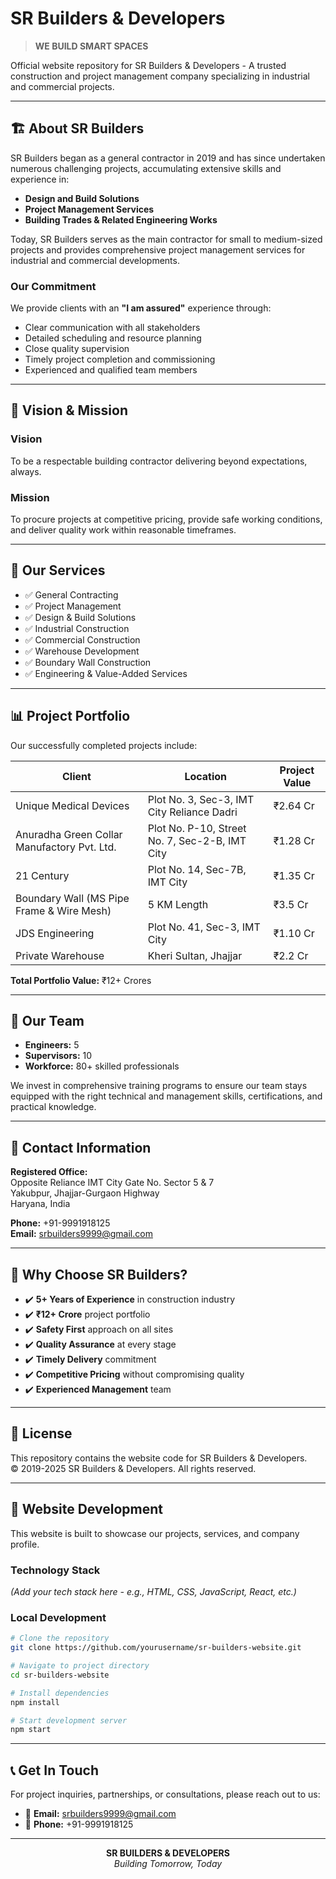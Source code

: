 # SR Builders & Developers

> **WE BUILD SMART SPACES**

Official website repository for SR Builders & Developers - A trusted construction and project management company specializing in industrial and commercial projects.

---

## 🏗️ About SR Builders

SR Builders began as a general contractor in 2019 and has since undertaken numerous challenging projects, accumulating extensive skills and experience in:

- **Design and Build Solutions**
- **Project Management Services**
- **Building Trades & Related Engineering Works**

Today, SR Builders serves as the main contractor for small to medium-sized projects and provides comprehensive project management services for industrial and commercial developments.

### Our Commitment

We provide clients with an **"I am assured"** experience through:

- Clear communication with all stakeholders
- Detailed scheduling and resource planning
- Close quality supervision
- Timely project completion and commissioning
- Experienced and qualified team members

---

## 🎯 Vision & Mission

### Vision
To be a respectable building contractor delivering beyond expectations, always.

### Mission
To procure projects at competitive pricing, provide safe working conditions, and deliver quality work within reasonable timeframes.

---

## 💼 Our Services

- ✅ General Contracting
- ✅ Project Management
- ✅ Design & Build Solutions
- ✅ Industrial Construction
- ✅ Commercial Construction
- ✅ Warehouse Development
- ✅ Boundary Wall Construction
- ✅ Engineering & Value-Added Services

---

## 📊 Project Portfolio

Our successfully completed projects include:

| Client | Location | Project Value |
|--------|----------|---------------|
| Unique Medical Devices | Plot No. 3, Sec-3, IMT City Reliance Dadri | ₹2.64 Cr |
| Anuradha Green Collar Manufactory Pvt. Ltd. | Plot No. P-10, Street No. 7, Sec-2-B, IMT City | ₹1.28 Cr |
| 21 Century | Plot No. 14, Sec-7B, IMT City | ₹1.35 Cr |
| Boundary Wall (MS Pipe Frame & Wire Mesh) | 5 KM Length | ₹3.5 Cr |
| JDS Engineering | Plot No. 41, Sec-3, IMT City | ₹1.10 Cr |
| Private Warehouse | Kheri Sultan, Jhajjar | ₹2.2 Cr |

**Total Portfolio Value:** ₹12+ Crores

---

## 👥 Our Team

- **Engineers:** 5
- **Supervisors:** 10
- **Workforce:** 80+ skilled professionals

We invest in comprehensive training programs to ensure our team stays equipped with the right technical and management skills, certifications, and practical knowledge.

---

## 📍 Contact Information

**Registered Office:**  
Opposite Reliance IMT City Gate No. Sector 5 & 7  
Yakubpur, Jhajjar-Gurgaon Highway  
Haryana, India

**Phone:** +91-9991918125  
**Email:** srbuilders9999@gmail.com

---

## 🌟 Why Choose SR Builders?

- ✔️ **5+ Years of Experience** in construction industry
- ✔️ **₹12+ Crore** project portfolio
- ✔️ **Safety First** approach on all sites
- ✔️ **Quality Assurance** at every stage
- ✔️ **Timely Delivery** commitment
- ✔️ **Competitive Pricing** without compromising quality
- ✔️ **Experienced Management** team

---

## 📄 License

This repository contains the website code for SR Builders & Developers.  
© 2019-2025 SR Builders & Developers. All rights reserved.

---

## 🚀 Website Development

This website is built to showcase our projects, services, and company profile.

### Technology Stack
*(Add your tech stack here - e.g., HTML, CSS, JavaScript, React, etc.)*

### Local Development
```bash
# Clone the repository
git clone https://github.com/yourusername/sr-builders-website.git

# Navigate to project directory
cd sr-builders-website

# Install dependencies
npm install

# Start development server
npm start
```

---

## 📞 Get In Touch

For project inquiries, partnerships, or consultations, please reach out to us:

- 📧 **Email:** srbuilders9999@gmail.com
- 📱 **Phone:** +91-9991918125

---

<div align="center">

**SR BUILDERS & DEVELOPERS**  
*Building Tomorrow, Today*

</div>